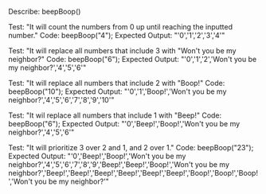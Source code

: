 Describe: beepBoop()

Test: "It will count the numbers from 0 up until reaching the inputted number."
Code: beepBoop("4");
Expected Output: "'0','1','2','3','4'"

Test: "It will replace all numbers that include 3 with "Won't you be my neighbor?"
Code: beepBoop("6");
Expected Output: "'0','1','2','Won't you be my neighbor?','4','5','6'"

Test: "It will replace all numbers that include 2 with "Boop!"
Code: beepBoop("10");
Expected Output: "'0','1','Boop!','Won't you be my neighbor?','4','5','6','7','8','9','10'"

Test: "It wil replace all numbers that include 1 with "Beep!"
Code: beepBoop("6");
Expected Output: "'0','Beep!','Boop!','Won't you be my neighbor?','4','5','6'"

Test: "It will prioritize 3 over 2 and 1, and 2 over 1."
Code: beepBoop("23");
Expected Output: "'0','Beep!','Boop!','Won't you be my neighbor?','4','5','6','7','8','9','Beep!','Beep!','Boop!','Won't you be my neighbor?','Beep!','Beep!','Beep!','Beep!','Beep!','Beep!','Boop!','Boop!','Boop!','Won't you be my neighbor?'"

